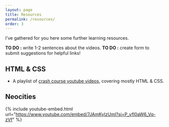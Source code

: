 ```yaml
---
layout: page
title: Resources
permalink: /resources/
order: 3
---
```


I've gathered for you here some further learning resources.

**TO DO :** write 1-2 sentences about the videos.
**TO DO :** create form to submit suggestions for helpful links!

## HTML & CSS
- A playlist of [crash course youtube videos](thttps://www.youtube.com/playlist?list=PLUaVXpqNz4_s23CRGLuya6DBCspNlMXyy), covering mostly HTML & CSS.

## Neocities
{% include youtube-embed.html url="https://www.youtube.com/embed/7JAmKyIzUmI?si=P_yfI0aW6_Vq-zVf" %}

